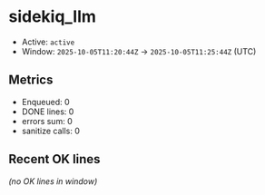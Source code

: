 # sidekiq_llm

- Active: `active`
- Window: `2025-10-05T11:20:44Z` → `2025-10-05T11:25:44Z` (UTC)

## Metrics
- Enqueued: 0
- DONE lines: 0
- errors sum: 0
- sanitize calls: 0

## Recent OK lines
_(no OK lines in window)_
